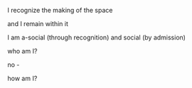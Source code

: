 I recognize the making of the space

and I remain within it

I am a-social (through recognition) and social (by admission)

who am I?

no -

how am I?
